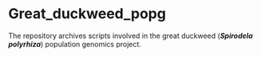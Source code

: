 # Great_duckweed_popg
The repository archives scripts involved in the great duckweed (***Spirodela polyrhiza***) population genomics project.
